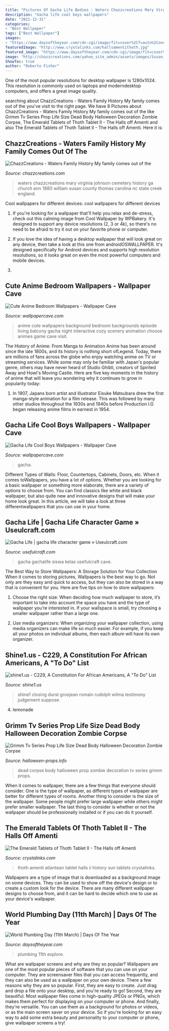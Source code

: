 ```yaml
---
title: "Pictures Of Gacha Life Bodies : Waters Chazzcreations Mary Virginia Johnson Cemetery History Ga Church Ann 1880 William Susan County Thomas Carolina Nc State Creek England"
description: "Gacha life cool boys wallpapers"
date: "2021-12-31"
categories:
- "Best Wallpaper"
tags: ["Best Wallpaper"]
images:
- "https://www.daysoftheyear.com/cdn-cgi/image/fit=cover%2Cf=auto%2Conerror=redirect%2Cwidth=2560/wp-content/uploads/world-plumbing-day1-scaled.jpg"
featuredImage: "http://www.crystalinks.com/hallsamentithoth.jpg"
featured_image: "https://www.daysoftheyear.com/cdn-cgi/image/fit=cover%2Cf=auto%2Conerror=redirect%2Cwidth=2560/wp-content/uploads/world-plumbing-day1-scaled.jpg"
image: "http://chazzcreations.com/yahoo_site_admin/assets/images/Susan_Waters_Waters_Cemetery.303220012_std.jpg"
ShowToc: true
author: "Roberto Fisher"
---
```



One of the most popular resolutions for desktop wallpaper is 1280x1024. This resolution is commonly used on laptops and moderndesktop computers, and offers a great image quality.

	

		
searching about ChazzCreations - ﻿﻿Waters Family History My family comes out of the you've visit to the right page. We have 8 Pictures about ChazzCreations - ﻿﻿Waters Family History My family comes out of the like Grimm Tv Series Prop Life Size Dead Body Halloween Decoration Zombie Corpse, The Emerald Tablets of Thoth Tablet II - The Halls off Amenti and also The Emerald Tablets of Thoth Tablet II - The Halls off Amenti. Here it is:
		
    
## ChazzCreations - ﻿﻿Waters Family History My Family Comes Out Of The

<img loading=lazy src="http://chazzcreations.com/yahoo_site_admin/assets/images/Susan_Waters_Waters_Cemetery.303220012_std.jpg" onerror="this.onerror=null;this.src='https://tse4.mm.bing.net/th?id=OIP.QfV0oHpbjoK0wmlKmDMseAAAAA&amp;pid=15.1';" alt="ChazzCreations - ﻿﻿Waters Family History My family comes out of the">

_Source: chazzcreations.com_

>waters chazzcreations mary virginia johnson cemetery history ga church ann 1880 william susan county thomas carolina nc state creek england. 

	

Cool wallpapers for different devices:
cool wallpapers for different devices 

1. If you're looking for a wallpaper that'll help you relax and de-stress, check out this calming image from Cool Wallpaper by WPBakery. It's designed to support any device resolutions (2, 3 or 4k), so there's no need to be afraid to try it out on your favorite phone or computer.

2. If you love the idea of having a desktop wallpaper that will look great on any device, then take a look at this one from androidOSWALLPAPER. It's designed specifically for Android devices and supports high resolution resolutions, so it looks great on even the most powerful computers and mobile devices.

3.

    
## Cute Anime Bedroom Wallpapers - Wallpaper Cave

<img loading=lazy src="https://wallpapercave.com/wp/wp5203858.png" onerror="this.onerror=null;this.src='https://tse2.mm.bing.net/th?id=OIP.hl-n7aCcmZn9E4pZtuBV3wHaGk&amp;pid=15.1';" alt="Cute Anime Bedroom Wallpapers - Wallpaper Cave">

_Source: wallpapercave.com_

>anime cute wallpapers background bedroom backgrounds episode living balcony gacha night interactive cozy scenery animation choose animes game cave visit. 

	

The History of Anime: From Manga to Animation
Anime has been around since the late 1800s, and its history is nothing short ofLegend. Today, there are millions of fans across the globe who enjoy watching anime on TV or streaming services. While some may only be familiar with Japan's popular genre, others may have never heard of Studio Ghibli, creators of Spirited Away and Howl's Moving Castle. Here are five key moments in the history of anime that will leave you wondering why it continues to grow in popularity today:
1) In 1907, Japans born artist and illustrator Eisuke Matsubara drew the first manga-style animation for a film release. This was followed by many other studios throughout the 1930s and 1940s before Production I.G began releasing anime films in earnest in 1954.

    
## Gacha Life Cool Boys Wallpapers - Wallpaper Cave

<img loading=lazy src="https://wallpapercave.com/wp/wp7987260.jpg" onerror="this.onerror=null;this.src='https://tse3.mm.bing.net/th?id=OIP.n33HIQSEOzcskZde2VvIkAHaNm&amp;pid=15.1';" alt="Gacha Life Cool Boys Wallpapers - Wallpaper Cave">

_Source: wallpapercave.com_

>gacha. 

	

Different Types of Walls: Floor, Countertops, Cabinets, Doors, etc.
When it comes toWallpapers, you have a lot of options. Whether you are looking for a basic wallpaper or something more elaborate, there are a variety of options to choose from. You can find classics like white and black wallpaper, but also quite new and innovative designs that will make your home look great. In this article, we will take a look at three differentwallpapers that you can use in your home.

    
## Gacha Life | Gacha Life Character Game » Useulcraft.com

<img loading=lazy src="https://www.usefulcraft.com/wp-content/uploads/2019/12/gacha-life-21.jpg" onerror="this.onerror=null;this.src='https://tse3.mm.bing.net/th?id=OIP.AyrOd2DJ-3a-QgEW4zQFcQHaEK&amp;pid=15.1';" alt="Gacha Life | gacha life character game » Useulcraft.com">

_Source: usefulcraft.com_

>gacha gachalife siswa kelas usefulcraft cave. 

	

The Best Way to Store Wallpapers: A Storage Solution for Your Collection
When it comes to storing pictures, Wallpapers is the best way to go. Not only are they easy and quick to access, but they can also be stored in a way that is convenient for you. Here are five tips on how to store wallpapers:
1) Choose the right size: When deciding how much wallpaper to store, it’s important to take into account the space you have and the type of wallpaper you’re interested in. If your wallspace is small, try choosing a smaller wallpaper rather than a large one.

2) Use media organizers: When organizing your wallpaper collection, using media organizers can make life so much easier. For example, if you keep all your photos on individual albums, then each album will have its own organizer.

    
## Shine1.us - C229, A Constitution For African Americans, A &quot;To Do&quot; List

<img loading=lazy src="https://shine1.us/yahoo_site_admin/assets/images/thumbnail.23112737_std.png" onerror="this.onerror=null;this.src='https://tse2.mm.bing.net/th?id=OIP.8CI1DjdzPaaqJGaYWwCWdgAAAA&amp;pid=15.1';" alt="shine1.us - C229, A Constitution For African Americans, A &quot;To Do&quot; List">

_Source: shine1.us_

>shine1 closing durst grosjean romain rudolph wilma testimony judgement suppose. 

	

4. lemonade 

    
## Grimm Tv Series Prop Life Size Dead Body Halloween Decoration Zombie Corpse

<img loading=lazy src="http://halloween-props.info/images/Grimm-TV-Series-Prop-Life-Size-Dead-Body-Halloween-Decoration-Zombie-Corpse-02-ieno.jpg" onerror="this.onerror=null;this.src='https://tse4.mm.bing.net/th?id=OIP.eVsBgTvji_1x8A2i2NgRXgAAAA&amp;pid=15.1';" alt="Grimm Tv Series Prop Life Size Dead Body Halloween Decoration Zombie Corpse">

_Source: halloween-props.info_

>dead corpse body halloween prop zombie decoration tv series grimm props. 

	

When it comes to wallpaper, there are a few things that everyone should consider. One is the type of wallpaper, as different types of wallpaper are better for different types of rooms. Another thing to consider is the size of the wallpaper. Some people might prefer large wallpaper while others might prefer smaller wallpaper. The last thing to consider is whether or not the wallpaper should be professionally installed or if you can do it yourself.

    
## The Emerald Tablets Of Thoth Tablet II - The Halls Off Amenti

<img loading=lazy src="http://www.crystalinks.com/hallsamentithoth.jpg" onerror="this.onerror=null;this.src='https://tse4.mm.bing.net/th?id=OIP.mlIwJ9zshbYksKh12MUJzwHaGR&amp;pid=15.1';" alt="The Emerald Tablets of Thoth Tablet II - The Halls off Amenti">

_Source: crystalinks.com_

>thoth amenti atlantean tablet halls ii history sun tablets crystalinks. 

	

Wallpapers are a type of image that is downloaded as a background image on some devices. They can be used to show off the device's design or to create a custom look for the device. There are many different wallpaper designs to choose from, and it can be hard to decide which one to use as your device's wallpaper.

    
## World Plumbing Day (11th March) | Days Of The Year

<img loading=lazy src="https://www.daysoftheyear.com/cdn-cgi/image/fit=cover%2Cf=auto%2Conerror=redirect%2Cwidth=2560/wp-content/uploads/world-plumbing-day1-scaled.jpg" onerror="this.onerror=null;this.src='https://tse1.mm.bing.net/th?id=OIP.dpeUU17KrfMaSv6rce3NdAHaLH&amp;pid=15.1';" alt="World Plumbing Day (11th March) | Days Of The Year">

_Source: daysoftheyear.com_

>plumbing 11th explore. 

	

What are wallpaper screens and why are they so popular?
Wallpapers are one of the most popular pieces of software that you can use on your computer. They are screensaver files that you can access frequently, and they can also be used as a wallpaper on your own device. There a few reasons why they are so popular. First, they are easy to create. Just drag and drop a file onto your desktop, and you're ready to go! Second, they are beautiful. Most wallpaper files come in high-quality JPEGs or PNGs, which makes them perfect for displaying on your computer or phone. And finally, they're versatile. You can use them as a background for photos or videos, or as the main screen saver on your device. So if you're looking for an easy way to add some extra beauty and personality to your computer or phone, give wallpaper screens a try!

